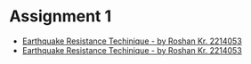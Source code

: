 # Assignment 1
- [Earthquake Resistance Techinique - by Roshan Kr. 2214053](pdf/Earthquake_Resistance_Technique.pdf)
- [Earthquake Resistance Techinique - by Roshan Kr. 2214053](pdf/Earthquake_Resistance_Technique.pdf)

